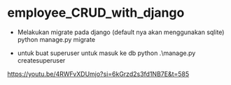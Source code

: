 # employee_CRUD_with_django

- Melakukan migrate pada django (default nya akan menggunakan sqlite)
python manage.py migrate


- untuk buat superuser untuk masuk ke db
python .\manage.py createsuperuser


https://youtu.be/4RWFvXDUmjo?si=6kGrzd2s3fd1NB7E&t=585